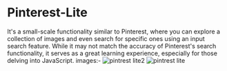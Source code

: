 # Pinterest-Lite
It's a small-scale functionality similar to Pinterest, where you can explore a collection of images and even search for specific ones using an input search feature. While it may not match the accuracy of Pinterest's search functionality, it serves as a great learning experience, especially for those delving into JavaScript.
images:-
![pintrest lite2](https://github.com/vikashsingh02/Pinterest-Lite/assets/107889207/32142148-f092-432b-868d-3a43446c83aa)
![pintrest lite](https://github.com/vikashsingh02/Pinterest-Lite/assets/107889207/243488f9-a546-46c1-ac22-9ebeb4f190b2)
